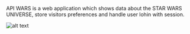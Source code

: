 API WARS is a web application which shows data about the STAR WARS UNIVERSE, store visitors preferences and handle user lohin with session.

![alt text](https://github.com/API-WARS/images/1.JPG?raw=true)
